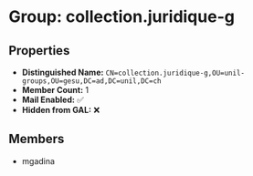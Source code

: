 # Group: collection.juridique-g

## Properties

- **Distinguished Name:** `CN=collection.juridique-g,OU=unil-groups,OU=gesu,DC=ad,DC=unil,DC=ch`
- **Member Count:** 1
- **Mail Enabled:** ✅
- **Hidden from GAL:** ❌

## Members

- mgadina
